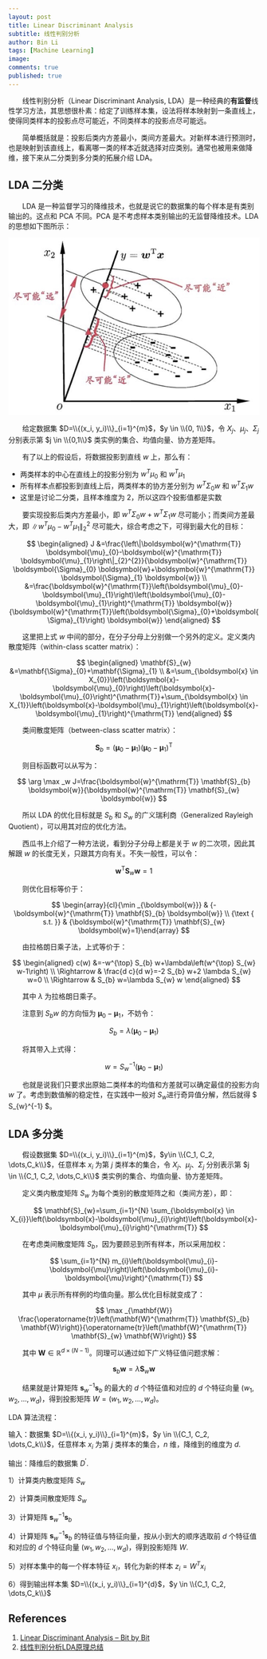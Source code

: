 ```yaml
---
layout: post
title: Linear Discriminant Analysis
subtitle: 线性判别分析
author: Bin Li
tags: [Machine Learning]
image: 
comments: true
published: true
---
```


　　线性判别分析（Linear Discriminant Analysis, LDA）是一种经典的**有监督**线性学习方法，其思想很朴素：给定了训练样本集，设法将样本映射到一条直线上，使得同类样本的投影点尽可能近，不同类样本的投影点尽可能远。

　　简单概括就是：投影后类内方差最小，类间方差最大。对新样本进行预测时，也是映射到该直线上，看离哪一类的样本近就选择对应类别。通常也被用来做降维，接下来从二分类到多分类的拓展介绍 LDA。



## LDA 二分类
　　LDA 是一种监督学习的降维技术，也就是说它的数据集的每个样本是有类别输出的。这点和 PCA 不同。PCA 是不考虑样本类别输出的无监督降维技术。LDA 的思想如下图所示：

![](/img/media/15819470567079.jpg)

　　给定数据集 $D=\\{(x_i, y_i)\\}_{i=1}^{m}$，$y \in \\{0, 1\\}$，令 $X_j$、$\mu_j$、$\Sigma_j$ 分别表示第 $j \in \\{0,1\\}$ 类实例的集合、均值向量、协方差矩阵。

　　有了以上的假设后，将数据投影到直线 $w$ 上，那么有：
* 两类样本的中心在直线上的投影分别为 $w^T\mu_0$ 和 $w^T\mu_1$
* 所有样本点都投影到直线上后，两类样本的协方差分别为 $w^T\Sigma_0w$ 和 $w^T\Sigma_1w$
* 这里是讨论二分类，且样本维度为 2，所以这四个投影值都是实数

　　要实现投影后类内方差最小，即 $w^T\Sigma_0w + w^T\Sigma_1w$ 尽可能小；而类间方差最大，即 $\|w^T\mu_0 - w^T\mu_1 \|^2_2$ 尽可能大，综合考虑之下，可得到最大化的目标：

$$
\begin{aligned} J &=\frac{\left\|\boldsymbol{w}^{\mathrm{T}} \boldsymbol{\mu}_{0}-\boldsymbol{w}^{\mathrm{T}} \boldsymbol{\mu}_{1}\right\|_{2}^{2}}{\boldsymbol{w}^{\mathrm{T}} \boldsymbol{\Sigma}_{0} \boldsymbol{w}+\boldsymbol{w}^{\mathrm{T}} \boldsymbol{\Sigma}_{1} \boldsymbol{w}} \\ &=\frac{\boldsymbol{w}^{\mathrm{T}}\left(\boldsymbol{\mu}_{0}-\boldsymbol{\mu}_{1}\right)\left(\boldsymbol{\mu}_{0}-\boldsymbol{\mu}_{1}\right)^{\mathrm{T}} \boldsymbol{w}}{\boldsymbol{w}^{\mathrm{T}}\left(\boldsymbol{\Sigma}_{0}+\boldsymbol{\Sigma}_{1}\right) \boldsymbol{w}} \end{aligned}
$$

　　这里把上式 $w$ 中间的部分，在分子分母上分别做一个另外的定义。定义类内散度矩阵（within-class scatter matrix）：

$$
\begin{aligned} \mathbf{S}_{w} &=\mathbf{\Sigma}_{0}+\mathbf{\Sigma}_{1} \\ &=\sum_{\boldsymbol{x} \in X_{0}}\left(\boldsymbol{x}-\boldsymbol{\mu}_{0}\right)\left(\boldsymbol{x}-\boldsymbol{\mu}_{0}\right)^{\mathrm{T}}+\sum_{\boldsymbol{x} \in X_{1}}\left(\boldsymbol{x}-\boldsymbol{\mu}_{1}\right)\left(\boldsymbol{x}-\boldsymbol{\mu}_{1}\right)^{\mathrm{T}} \end{aligned}
$$

　　类间散度矩阵（between-class scatter matrix）：

$$
\mathbf{S}_{b}=\left(\boldsymbol{\mu}_{0}-\boldsymbol{\mu}_{1}\right)\left(\boldsymbol{\mu}_{0}-\boldsymbol{\mu}_{1}\right)^{\mathrm{T}}
$$

　　则目标函数可以从写为：

$$
\arg \max _w J=\frac{\boldsymbol{w}^{\mathrm{T}} \mathbf{S}_{b} \boldsymbol{w}}{\boldsymbol{w}^{\mathrm{T}} \mathbf{S}_{w} \boldsymbol{w}}
$$

　　所以 LDA 的优化目标就是 $S_b$ 和 $S_w$ 的广义瑞利商（Generalized Rayleigh Quotient），可以用其对应的优化方法。

　　西瓜书上介绍了一种方法说，看到分子分母上都是关于 $w$ 的二次项，因此其解跟 $w$ 的长度无关，只跟其方向有关。不失一般性，可以令：

$$
\boldsymbol{w}^{\mathrm{T}} \mathbf{S}_{w} \boldsymbol{w} = 1
$$

　　则优化目标等价于：

$$
\begin{array}{cl}{\min _{\boldsymbol{w}}} & {-\boldsymbol{w}^{\mathrm{T}} \mathbf{S}_{b} \boldsymbol{w}} \\ {\text { s.t. }} & {\boldsymbol{w}^{\mathrm{T}} \mathbf{S}_{w} \boldsymbol{w}=1}\end{array}
$$

　　由拉格朗日乘子法，上式等价于：

$$
\begin{aligned} c(w) &=-w^{\top} S_{b} w+\lambda\left(w^{\top} S_{w} w-1\right) \\ \Rightarrow & \frac{d c}{d w}=-2 S_{b} w+2 \lambda S_{w} w=0 \\ \Rightarrow & S_{b} w=\lambda S_{w} w \end{aligned}
$$

　　其中 $\lambda$ 为拉格朗日乘子。

　　注意到 $S_{b}w$ 的方向恒为 $\boldsymbol{\mu}_{0}-\boldsymbol{\mu}_{1}$，不妨令：

$$
S_{b} = \lambda \left( \boldsymbol{\mu}_{0}-\boldsymbol{\mu}_{1} \right)
$$

　　将其带入上式得：

$$
w = S_{w}^{-1} \left( \boldsymbol{\mu}_{0}-\boldsymbol{\mu}_{1} \right)
$$

　　也就是说我们只要求出原始二类样本的均值和方差就可以确定最佳的投影方向 $w$ 了。考虑到数值解的稳定性，在实践中一般对 $S_w$进行奇异值分解，然后就得 $ S_{w}^{-1} $。

## LDA 多分类
　　假设数据集 $D=\\{(x_i, y_i)\\}_{i=1}^{m}$，$y\in \\{C_1, C_2, \dots,C_k\\}$，任意样本 $x_i$ 为第 $j$ 类样本的集合，令 $X_j$、$\mu_j$、$\Sigma_j$ 分别表示第 $j \in \\{C_1, C_2, \dots,C_k\\}$ 类实例的集合、均值向量、协方差矩阵。

　　定义类内散度矩阵 $S_w$ 为每个类别的散度矩阵之和（类间方差），即：

$$
\mathbf{S}_{w}=\sum_{i=1}^{N} \sum_{\boldsymbol{x} \in X_{i}}\left(\boldsymbol{x}-\boldsymbol{\mu}_{i}\right)\left(\boldsymbol{x}-\boldsymbol{\mu}_{i}\right)^{\mathrm{T}}
$$

　　在考虑类间散度矩阵 $S_b$，因为要顾忌到所有样本，所以采用加权：

$$
\sum_{i=1}^{N} m_{i}\left(\boldsymbol{\mu}_{i}-\boldsymbol{\mu}\right)\left(\boldsymbol{\mu}_{i}-\boldsymbol{\mu}\right)^{\mathrm{T}}
$$

　　其中 $\mu$ 表示所有样例的均值向量。那么优化目标就变成了：

$$
\max _{\mathbf{W}} \frac{\operatorname{tr}\left(\mathbf{W}^{\mathrm{T}} \mathbf{S}_{b} \mathbf{W}\right)}{\operatorname{tr}\left(\mathbf{W}^{\mathrm{T}} \mathbf{S}_{w} \mathbf{W}\right)}
$$

　　其中 $\mathbf{W} \in \mathbb{R}^{d \times(N-1)}$。同理可以通过如下广义特征值问题求解：

$$
\mathbf{s}_{b} \mathbf{w}=\lambda \mathbf{S}_{w} \mathbf{w}
$$

　　结果就是计算矩阵 $\mathbf{s}_{w}^{-1}\mathbf{s}_{b}$ 的最大的 $d$ 个特征值和对应的 $d$ 个特征向量 $(w_1, w_2, \dots, w_d)$，得到投影矩阵 $W= (w_1, w_2, \dots, w_d)$。

LDA 算法流程：

输入：数据集 $D=\\{(x_i, y_i)\\}_{i=1}^{m}$，$y \in \\{C_1, C_2, \dots,C_k\\}$，任意样本 $x_i$ 为第 $j$ 类样本的集合，$n$ 维，降维到的维度为 $d$.

输出：降维后的数据集 $D^\prime$.

1）计算类内散度矩阵 $S_w$

2）计算类间散度矩阵 $S_w$

3）计算矩阵 $\mathbf{s}_{w}^{-1}\mathbf{s}_{b}$

4）计算矩阵 $\mathbf{s}_{w}^{-1}\mathbf{s}_{b}$ 的特征值与特征向量，按从小到大的顺序选取前 $d$ 个特征值和对应的 $d$ 个特征向量 $(w_1, w_2, \dots, w_d)$，得到投影矩阵 $W$.

5）对样本集中的每一个样本特征 $x_i$，转化为新的样本 $z_i = W^Tx_i$

6）得到输出样本集 $D=\\{(x_i, y_i)\\}_{i=1}^{d}$，$y \in \\{C_1, C_2, \dots,C_k\\}$


## References
1. [Linear Discriminant Analysis – Bit by Bit](https://sebastianraschka.com/Articles/2014_python_lda.html)
2. [线性判别分析LDA原理总结](https://www.cnblogs.com/pinard/p/6244265.html)